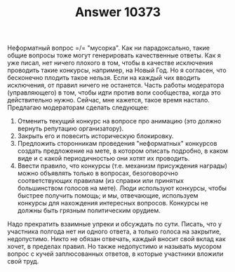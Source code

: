 ﻿---
title: "Answer 10373"
se.owner.user_id: 240512
se.owner.display_name: "MSDN.WhiteKnight"
se.owner.link: "https://ru.meta.stackoverflow.com/users/240512/msdn-whiteknight"
se.answer_id: 10373
se.question_id: 10370
se.post_type: answer
se.score: 3
se.is_accepted: False
---
<p>Неформатный вопрос =/= "мусорка". Как ни парадоксально, такие общие вопросы тоже могут генерировать качественные ответы. Как я уже писал, нет ничего плохого в том, чтобы в качестве исключения проводить такие конкурсы, например, на Новый Год. Но я согласен, что бесконечно плодить такое нельзя. Если на каждый чих вводить исключения, от правил ничего не останется. Часть работы модератора (управляющего) в том, чтобы идти против воли сообщества, когда это действительно нужно. Сейчас, мне кажется, такое время настало. Предлагаю модераторам сделать следующее:</p>

<ol>
<li>Отменить текущий конкурс на вопросе про анимацию (это должно вернуть репутацию организатору).</li>
<li>Закрыть его и повесить историческую блокировку.</li>
<li>Предложить сторонникам проведения "неформатных" конкурсов создать предложение на мете, в котором описать подробно, в каком виде и с какой периодичностью они хотят их проводить.</li>
<li>Ввести правило, что конкурсы (т.е. механизм присуждения награды) можно объявлять только в вопросах, безоговорочно соответствующих правилам (из справки или принятых большинством голосов на мете). Люди используют конкурсы, чтобы быстрее получить помощь; и мы, отвечающие, используем конкурсы для нахождения интересных вопросов. Конкурсы не должны быть грязным политическим орудием.</li>
</ol>

<p>Надо прекратить взаимные упреки и обсуждать по сути. Писать, что у участника полгода нет ни одного ответа, а только голоса на закрытие, недопустимо. Никто не обязан отвечать, каждый вносит свой вклад как хочет, в пределах правил. Но также недопустимо и называть мусором вопрос с кучей заплюсованных ответов, в которые участники вложили свой труд.</p>
